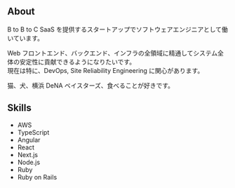 ## About

B to B to C SaaS を提供するスタートアップでソフトウェアエンジニアとして働いています。

Web フロントエンド、バックエンド、インフラの全領域に精通してシステム全体の安定性に貢献できるようになりたいです。  
現在は特に、DevOps, Site Reliability Engineering に関心があります。

猫、犬、横浜 DeNA ベイスターズ、食べることが好きです。

## Skills

- AWS
- TypeScript
- Angular
- React
- Next.js
- Node.js
- Ruby
- Ruby on Rails
